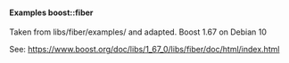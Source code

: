 #### Examples boost::fiber

Taken from libs/fiber/examples/ and adapted. Boost 1.67 on Debian 10

See: https://www.boost.org/doc/libs/1_67_0/libs/fiber/doc/html/index.html



